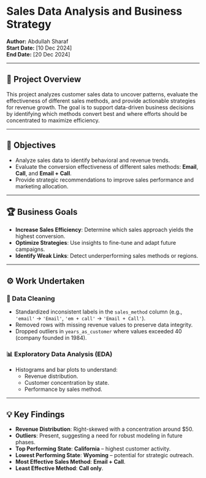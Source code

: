 # Sales Data Analysis and Business Strategy

**Author:** Abdullah Sharaf  
**Start Date:** [10 Dec 2024]  
**End Date:** [20 Dec 2024]

---

## 📌 Project Overview

This project analyzes customer sales data to uncover patterns, evaluate the effectiveness of different sales methods, and provide actionable strategies for revenue growth. The goal is to support data-driven business decisions by identifying which methods convert best and where efforts should be concentrated to maximize efficiency.

---

## 🎯 Objectives

- Analyze sales data to identify behavioral and revenue trends.
- Evaluate the conversion effectiveness of different sales methods: **Email**, **Call**, and **Email + Call**.
- Provide strategic recommendations to improve sales performance and marketing allocation.

---

## 🏆 Business Goals

- **Increase Sales Efficiency**: Determine which sales approach yields the highest conversion.
- **Optimize Strategies**: Use insights to fine-tune and adapt future campaigns.
- **Identify Weak Links**: Detect underperforming sales methods or regions.

---

## ⚙️ Work Undertaken

### 🔧 Data Cleaning

- Standardized inconsistent labels in the `sales_method` column (e.g., `'email'` → `'Email'`, `'em + call'` → `'Email + Call'`).
- Removed rows with missing revenue values to preserve data integrity.
- Dropped outliers in `years_as_customer` where values exceeded 40 (company founded in 1984).

### 📊 Exploratory Data Analysis (EDA)

- Histograms and bar plots to understand:
  - Revenue distribution.
  - Customer concentration by state.
  - Performance by sales method.

---

## 💡 Key Findings

- **Revenue Distribution**: Right-skewed with a concentration around \$50.
- **Outliers**: Present, suggesting a need for robust modeling in future phases.
- **Top Performing State**: **California** – highest customer activity.
- **Lowest Performing State**: **Wyoming** – potential for strategic outreach.
- **Most Effective Sales Method**: **Email + Call**.
- **Least Effective Method**: **Call only**.


